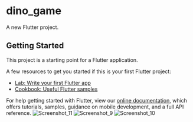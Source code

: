 # dino_game

A new Flutter project.

## Getting Started

This project is a starting point for a Flutter application.

A few resources to get you started if this is your first Flutter project:

- [Lab: Write your first Flutter app](https://flutter.dev/docs/get-started/codelab)
- [Cookbook: Useful Flutter samples](https://flutter.dev/docs/cookbook)

For help getting started with Flutter, view our
[online documentation](https://flutter.dev/docs), which offers tutorials,
samples, guidance on mobile development, and a full API reference.
![Screenshot_11](https://user-images.githubusercontent.com/44892139/158079217-077c63b5-76ae-4edb-920b-b922a87dc0d8.png)
![Screenshot_9](https://user-images.githubusercontent.com/44892139/158079218-a3931c8f-ed2f-45cf-a1a5-bb92489f6a70.png)
![Screenshot_10](https://user-images.githubusercontent.com/44892139/158079219-52689dec-1968-4aa3-963c-9f0bcb8a135e.png)
